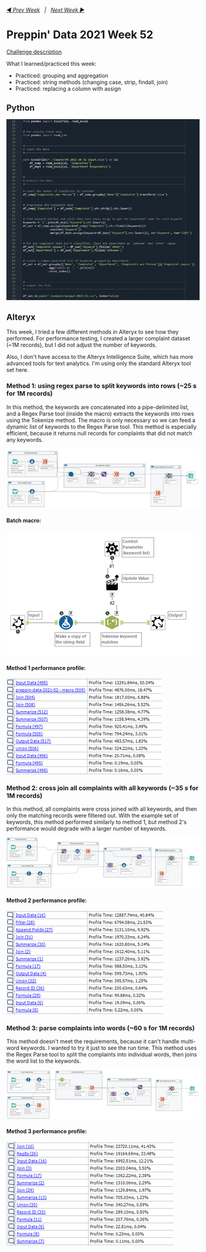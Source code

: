 <h6><a href="..\preppin-data-2021-51\README.md">◀  Prev Week</a>&nbsp;&nbsp;&nbsp;|&nbsp;&nbsp;&nbsp;<a href="..\preppin-data-2022-01\README.md">Next Week  ▶</a></h6>

# Preppin' Data 2021 Week 52

[Challenge description](https://preppindata.blogspot.com/2021/12/2021-week-52-departmental-december.html)

What I learned/practiced this week:
* Practiced: grouping and aggregation
* Practiced: string methods (changing case, strip, findall, join)
* Practiced: replacing a column with assign

## Python
<a href="preppin-data-2021-52.py">
<img src="img-python-code-2021-52.png?raw=true" alt="Python code">
</a>

## Alteryx

This week, I tried a few different methods in Alteryx to see how they performed. For performance testing, I created a larger complaint dataset (~1M records), but I did not adjust the number of keywords.

Also, I don't have access to the Alteryx Intelligence Suite, which has more advanced tools for text analytics. I'm using only the standard Alteryx tool set here.

### Method 1: using regex parse to split keywords into rows (~25 s for 1M records)
In this method, the keywords are concatenated into a pipe-delimited list, and a Regex Parse tool (inside the macro) extracts the keywords into rows using the Tokenize method. The macro is only necessary so we can feed a dynamic list of keywords to the Regex Parse tool. This method is especially efficient, because it returns null records for complaints that did not match any keywords.

<a href="preppin-data-2021-52.yxzp">
<img src="img-alteryx-2021-52-method-1.png?raw=true" alt="Alteryx workflow">
</a>

#### Batch macro:
<a href="preppin-data-2021-52.yxzp">
<img src="img-alteryx-2021-52-method-1-macro.png?raw=true" alt="Alteryx workflow">
</a>

#### Method 1 performance profile:
<img src="img-alteryx-2021-52-method-1-performance-profile.PNG?raw=true" alt="Alteryx performance profile results for method 1">

### Method 2: cross join all complaints with all keywords (~35 s for 1M records)
In this method, all complaints were cross joined with all keywords, and then only the matching records were filtered out. With the example set of keywords, this method performed similarly to method 1, but method 2's performance would degrade with a larger number of keywords.

<a href="preppin-data-2021-52-method-2.yxzp">
<img src="img-alteryx-2021-52-method-2.png?raw=true" alt="Alteryx workflow (method 2)">
</a>

#### Method 2 performance profile:
<img src="img-alteryx-2021-52-method-2-performance-profile.PNG?raw=true" alt="Alteryx performance profile results for method 2">

### Method 3: parse complaints into words (~60 s for 1M records)
This method doesn't meet the requirements, because it can't handle multi-word keywords. I wanted to try it just to see the run time. This method uses the Regex Parse tool to split the complaints into individual words, then joins the word list to the keywords.

<a href="preppin-data-2021-52-method-3.yxzp">
<img src="img-alteryx-2021-52-method-3.png?raw=true" alt="Alteryx workflow (method 3)">
</a>

#### Method 3 performance profile:
<img src="img-alteryx-2021-52-method-3-performance-profile.PNG?raw=true" alt="Alteryx performance profile results for method 3">
